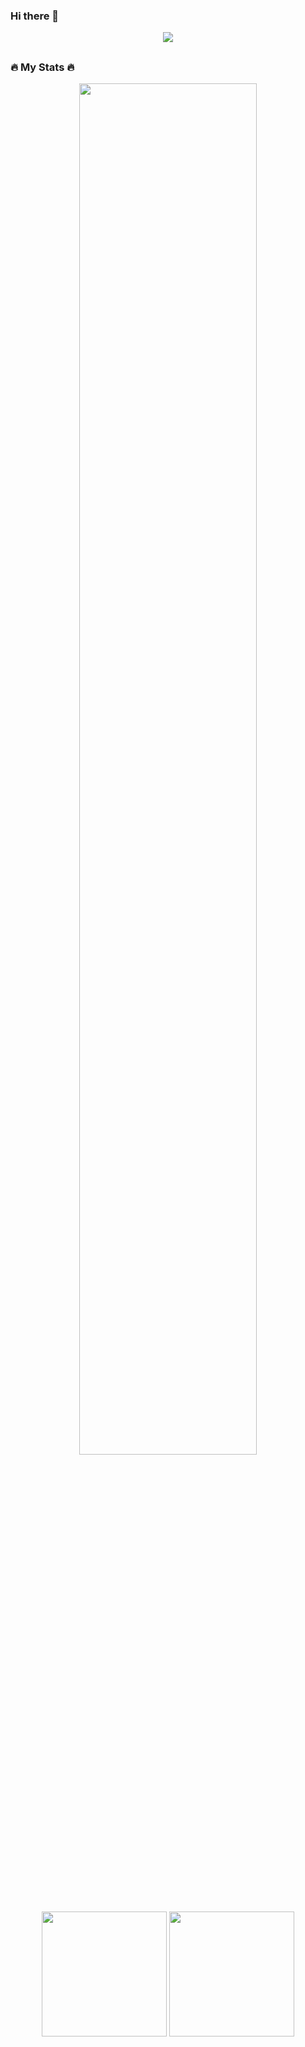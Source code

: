 ### Hi there 👋
<div id='header' align='center'>
  <div id='badges'>
    <a href='https://www.linkedin.com/in/marcus-costa-graciano/'>
      <img src="https://img.shields.io/badge/LinkedIn-blue?logo=linkedin&logoColor=white&style=for-the-badge">
    </a>
  </div>
  <a href='#'>
  <img src='https://komarev.com/ghpvc/?username=marcuscostagraciano&style=flat-square&color=blue'  alt=""/>
  </a>
</div>

##
### 🔥 My Stats 🔥
<div id='git_stats' align='center'>
  <img width='75%' src='https://github-readme-streak-stats.herokuapp.com?user=marcuscostagraciano&theme=transparent&hide_border=true&mode=weekly' />
  <img height='200em' src='https://github-readme-stats.vercel.app/api?username=marcuscostagraciano&show_icons=true&theme=transparent&include_all_commits=true&hide_border=true&count_private=false' />
  <img height='200em' src='https://github-readme-stats.vercel.app/api/top-langs/?username=marcuscostagraciano&layout=compact&langs_count=7&theme=transparent&hide_border=true' />
</div>

##

